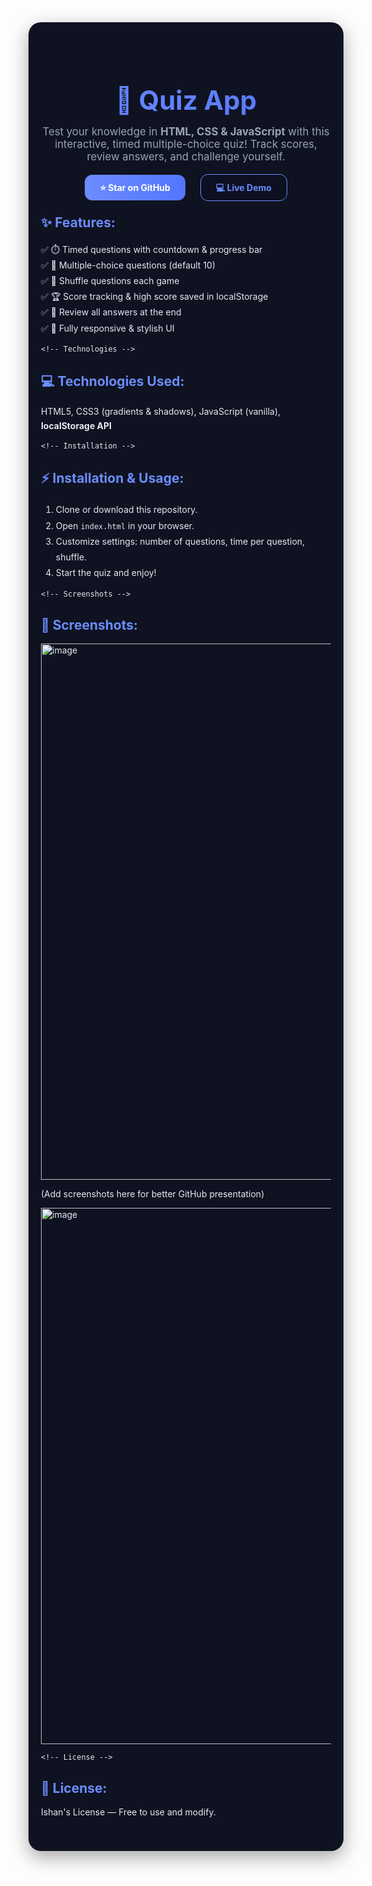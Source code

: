 <!-- 🌟 Stylish GitHub-Compatible README for Quiz App -->

<div style="text-align:center; font-family:'Inter', sans-serif; color:#e6e9f2; background:#0f1220; padding:40px 20px; border-radius:20px; box-shadow:0 10px 30px rgba(0,0,0,.35);">

  <!-- Title with Gradient -->
  <h1 style="font-size:3em; margin-bottom:15px; background:linear-gradient(90deg, #6c8cff, #5375ff); -webkit-background-clip:text; color:transparent;">
    🧠 Quiz App
  </h1>

  <!-- Description -->
  <p style="font-size:1.2em; color:#9aa3b2; max-width:700px; margin:auto;">
    Test your knowledge in <strong>HTML, CSS & JavaScript</strong> with this interactive, timed multiple-choice quiz! Track scores, review answers, and challenge yourself.
  </p>

  <!-- Buttons -->
  <div style="margin-top:30px;">
    <a href="#" style="text-decoration:none; margin:0 10px;">
      <span style="background:linear-gradient(90deg,#6c8cff,#5375ff); color:white; padding:12px 24px; border-radius:12px; font-weight:700; cursor:pointer;">⭐ Star on GitHub</span>
    </a>
    <a href="#" style="text-decoration:none; margin:0 10px;">
      <span style="background:#0c1021; color:#6c8cff; border:1px solid #6c8cff; padding:12px 24px; border-radius:12px; font-weight:700; cursor:pointer;">💻 Live Demo</span>
    </a>
  </div>

  <!-- Features -->
  <div style="margin-top:40px; text-align:left; max-width:720px; margin:auto;">
    <h2 style="color:#6c8cff;">✨ Features:</h2>
    <ul style="line-height:1.8; font-size:1em; list-style:none; padding-left:0;">
      <li>✅ ⏱️ Timed questions with countdown & progress bar</li>
      <li>✅ 🎯 Multiple-choice questions (default 10)</li>
      <li>✅ 🔀 Shuffle questions each game</li>
      <li>✅ 🏆 Score tracking & high score saved in localStorage</li>
      <li>✅ 📖 Review all answers at the end</li>
      <li>✅ 📱 Fully responsive & stylish UI</li>
    </ul>

    <!-- Technologies -->
  <h2 style="color:#6c8cff; margin-top:30px;">💻 Technologies Used:</h2>
    <p style="font-size:1em; line-height:1.6;">
      HTML5, CSS3 (gradients & shadows), JavaScript (vanilla), <strong>localStorage API</strong>
    </p>

    <!-- Installation -->
   <h2 style="color:#6c8cff; margin-top:30px;">⚡ Installation & Usage:</h2>
    <ol style="line-height:1.8; font-size:1em;">
      <li>Clone or download this repository.</li>
      <li>Open <code>index.html</code> in your browser.</li>
      <li>Customize settings: number of questions, time per question, shuffle.</li>
      <li>Start the quiz and enjoy!</li>
    </ol>

    <!-- Screenshots -->
   <h2 style="color:#6c8cff; margin-top:30px;">📸 Screenshots:</h2>
   <img width="1738" height="858" alt="image" src="https://github.com/user-attachments/assets/8ba4af10-e70c-4b75-96cc-77153c182aad" />

  <p style="font-size:1em;">(Add screenshots here for better GitHub presentation)</p>
<img width="1738" height="858" alt="image" src="https://github.com/user-attachments/assets/cf0af237-716c-430a-beff-9f63d6698be2" />

    <!-- License -->
  <h2 style="color:#6c8cff; margin-top:30px;">📄 License:</h2>
  <p style="font-size:1em;">Ishan's License — Free to use and modify.</p>
  </div>

</div>
